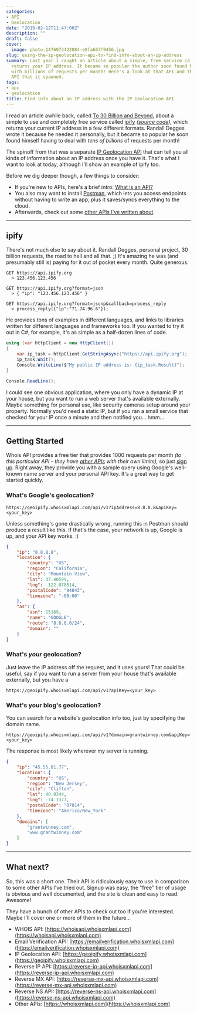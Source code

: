 ```yaml
---
categories:
- API
- Geolocation
date: "2019-02-12T11:47:00Z"
description: ""
draft: false
cover:
  image: photo-1476973422084-e0fa66ff9456.jpg
slug: using-the-ip-geolocation-api-to-find-info-about-an-ip-address
summary: Last year I caught an article about a simple, free service called ipify that
  returns your IP address. It became so popular the author soon found himself dealing
  with billions of requests per month! Here's a look at that API and the IP Geolocation
  API that it spawned.
tags:
- api
- geolocation
title: Find info about an IP address with the IP Geolocation API
---
```

I read an article awhile back, called [To 30 Billion and Beyond](https://dev.to/rdegges/to-30-billion-and-beyond-3f94), about a simple to use and completely free service called [ipify](https://www.ipify.org/) _(_[_source code_](https://github.com/rdegges/ipify-api)_),_ which returns your current IP address in a few different formats. Randall Degges wrote it because he needed it personally, but it became so popular he soon found himself having to deal with _tens of billions_ of requests per month!

The spinoff from that was a separate [IP Geolocation API](https://geoipify.whoisxmlapi.com/) that can tell you all kinds of information about an IP address once you have it. That's what I want to look at today, although I'll show an example of ipify too.

Before we dig deeper though, a few things to consider:

- If you're new to APIs, here's a brief intro: [What is an API?](https://grantwinney.com/what-is-an-api/)
- You also may want to install [Postman](https://www.getpostman.com/), which lets you access endpoints without having to write an app, plus it saves/syncs everything to the cloud.
- Afterwards, check out some [other APIs I've written about](https://grantwinney.com/tags/api/).

---

## ipify

There's not much else to say about it. Randall Degges, personal project, 30 billion requests, the road to hell and all that. ;) It's amazing he was (and presumably still is) paying for it out of pocket every month. Quite generous.

```none
GET https://api.ipify.org
  > 123.456.123.456

GET https://api.ipify.org?format=json
  > { "ip": "123.456.123.456" }

GET https://api.ipify.org?format=jsonp&callback=process_reply  
  > process_reply({"ip":"71.74.96.6"});
```

He provides tons of examples in different languages, and links to libraries written for different languages and frameworks too. If you wanted to try it out in C#, for example, it's as simple as a half-dozen lines of code.

```csharp
using (var httpClient = new HttpClient())
{
    var ip_task = httpClient.GetStringAsync("https://api.ipify.org");
    ip_task.Wait();
    Console.WriteLine($"My public IP address is: {ip_task.Result}");
}

Console.ReadLine();
```

I could see one obvious application, where you only have a dynamic IP at your house, but you want to run a web server that's available externally. Maybe something for personal use, like security cameras setup around your property. Normally you'd need a static IP, but if you ran a small service that checked for your IP once a minute and then notified you... hmm...

---

## Getting Started

Whois API provides a free tier that provides 1000 requests per month _(to this particular API - they have_ [_other APIs_](https://user.whoisxmlapi.com/products) _with their own limits),_ so just [sign up](https://geoipify.whoisxmlapi.com/signup). Right away, they provide you with a sample query using Google's well-known name server and your personal API key. It's a great way to get started quickly.

### What's Google's geolocation?

```
https://geoipify.whoisxmlapi.com/api/v1?ipAddress=8.8.8.8&apiKey=<your_key>
```

Unless something's gone drastically wrong, running this in Postman should produce a result like this. If that's the case, your network is up, Google is up, and your API key works. :)

```json
{
    "ip": "8.8.8.8",
    "location": {
        "country": "US",
        "region": "California",
        "city": "Mountain View",
        "lat": 37.40599,
        "lng": -122.078514,
        "postalCode": "94043",
        "timezone": "-08:00"
    },
    "as": {
        "asn": 15169,
        "name": "GOOGLE",
        "route": "8.8.8.0/24",
        "domain": ""
    }
}
```

### What's _your_ geolocation?

Just leave the IP address off the request, and it uses yours! That could be useful, say if you want to run a server from your house that's available externally, but you have a

```none
https://geoipify.whoisxmlapi.com/api/v1?apiKey=<your_key>
```

### What's your blog's geolocation?

You can search for a website's geolocation info too, just by specifying the domain name.

```none
https://geoipify.whoisxmlapi.com/api/v1?domain=grantwinney.com&apiKey=<your_key>
```

The response is most likely wherever my server is running.

```json
{
    "ip": "45.55.81.77",
    "location": {
        "country": "US",
        "region": "New Jersey",
        "city": "Clifton",
        "lat": 40.8344,
        "lng": -74.1377,
        "postalCode": "07014",
        "timezone": "America/New_York"
    },
    "domains": [
        "grantwinney.com",
        "www.grantwinney.com"
    ]
}
```

---

## What next?

So, this was a short one. Their API is ridiculously easy to use in comparison to some other APIs I've tried out. Signup was easy, the "free" tier of usage is obvious and well documented, and the site is clean and easy to read. Awesome!

They have a bunch of other APIs to check out too if you're interested. Maybe I'll cover one or more of them in the future...

- WHOIS API: [https://whoisapi.whoisxmlapi.com](https://whoisapi.whoisxmlapi.com)
- Email Verification API: [https://emailverification.whoisxmlapi.com](https://emailverification.whoisxmlapi.com)
- IP Geolocation API: [https://geoipify.whoisxmlapi.com](https://geoipify.whoisxmlapi.com)
- Reverse IP API: [https://reverse-ip-api.whoisxmlapi.com](https://reverse-ip-api.whoisxmlapi.com)
- Reverse MX API: [https://reverse-mx-api.whoisxmlapi.com](https://reverse-mx-api.whoisxmlapi.com)
- Reverse NS API: [https://reverse-ns-api.whoisxmlapi.com](https://reverse-ns-api.whoisxmlapi.com)
- Other APIs: [https://whoisxmlapi.com](https://whoisxmlapi.com)